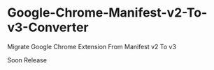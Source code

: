 # Google-Chrome-Manifest-v2-To-v3-Converter
Migrate Google Chrome Extension From Manifest v2 To v3

Soon Release
